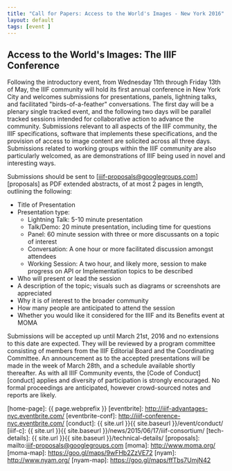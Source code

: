 ```yaml
---
title: "Call for Papers: Access to the World's Images - New York 2016"
layout: default
tags: [event ]
---
```


## Access to the World's Images: The IIIF Conference

Following the introductory event, from Wednesday 11th through Friday 13th of May, the IIIF community will hold its first annual conference in New York City and welcomes submissions for presentations, panels, lightning talks, and facilitated "birds-of-a-feather" conversations.   The first day will be a plenary single tracked event, and the following two days will be parallel tracked sessions intended for collaborative action to advance the community. Submissions relevant to all aspects of the IIIF community, the IIIF specifications, software that implements these specifications, and the provision of access to image content are solicited across all three days. Submissions related to working groups within the IIIF community are also particularly welcomed, as are demonstrations of IIIF being used in novel and interesting ways.

Submissions should be sent to [iiif-proposals@googlegroups.com][proposals] as PDF extended abstracts, of at most 2 pages in length, outlining the following:

* Title of Presentation
* Presentation type:
  * Lightning Talk: 5-10 minute presentation
  * Talk/Demo: 20 minute presentation, including time for questions
  * Panel: 60 minute session with three or more discussants on a topic of interest
  * Conversation: A one hour or more facilitated discussion amongst attendees
  * Working Session: A two hour, and likely more, session to make progress on API or Implementation topics to be described
* Who will present or lead the session
* A description of the topic; visuals such as diagrams or screenshots are appreciated
* Why it is of interest to the broader community
* How many people are anticipated to attend the session
* Whether you would like it considered for the IIIF and its Benefits event at MOMA

Submissions will be accepted up until March 21st, 2016 and no extensions to this date are expected.  They will be reviewed by a program committee consisting of members from the IIIF Editorial Board and the Coordinating Committee. An announcement as to the accepted presentations will be made in the week of March 28th, and a schedule available shortly thereafter. As with all IIIF Community events, the [Code of Conduct][conduct] applies and diversity of participation is strongly encouraged. No formal proceedings are anticipated, however crowd-sourced notes and reports are likely.

[home-page]: {{ page.webprefix }}
[eventbrite]: http://iiif-advantages-nyc.eventbrite.com/
[eventbrite-conf]: http://iiif-conference-nyc.eventbrite.com/
[conduct]: {{ site.url }}{{ site.baseurl }}/event/conduct/
[iiif-c]: {{ site.url }}{{ site.baseurl }}/news/2015/06/17/iiif-consortium/
[tech-details]: {{ site.url }}{{ site.baseurl }}/technical-details/
[proposals]: mailto:iiif-proposals@googlegroups.com
[moma]: http://www.moma.org/
[moma-map]: https://goo.gl/maps/9wFHb2ZzVE72
[nyam]: http://www.nyam.org/
[nyam-map]: https://goo.gl/maps/ffTbs7UmjN42
